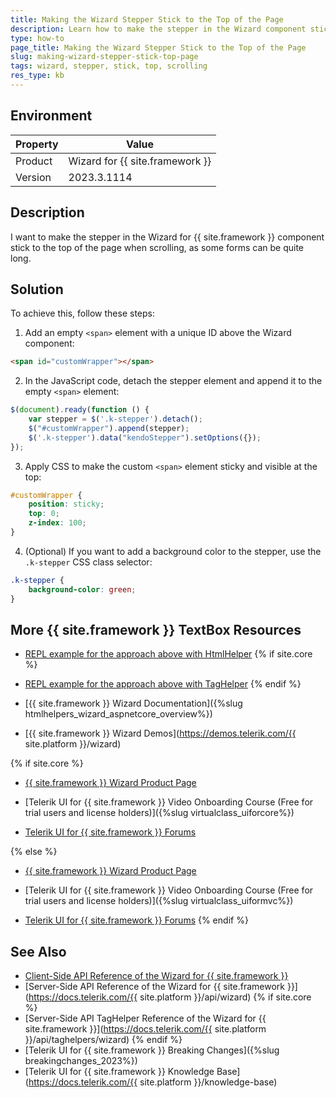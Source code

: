 ```yaml
---
title: Making the Wizard Stepper Stick to the Top of the Page
description: Learn how to make the stepper in the Wizard component stick to the top of the page when scrolling.
type: how-to
page_title: Making the Wizard Stepper Stick to the Top of the Page
slug: making-wizard-stepper-stick-top-page
tags: wizard, stepper, stick, top, scrolling
res_type: kb
---
```


## Environment
| Property | Value |
| --- | --- |
| Product | Wizard for {{ site.framework }} |
| Version | 2023.3.1114 |

## Description
I want to make the stepper in the Wizard for {{ site.framework }} component stick to the top of the page when scrolling, as some forms can be quite long.

## Solution
To achieve this, follow these steps:

1. Add an empty `<span>` element with a unique ID above the Wizard component:

```html
<span id="customWrapper"></span>
```

2. In the JavaScript code, detach the stepper element and append it to the empty `<span>` element:

```javascript
$(document).ready(function () {
    var stepper = $('.k-stepper').detach();
    $("#customWrapper").append(stepper);
    $('.k-stepper').data("kendoStepper").setOptions({});
});
```

3. Apply CSS to make the custom `<span>` element sticky and visible at the top:

```css
#customWrapper {
    position: sticky;
    top: 0;
    z-index: 100;
}
```

4. (Optional) If you want to add a background color to the stepper, use the `.k-stepper` CSS class selector:

```css
.k-stepper {
    background-color: green;
}
```

## More {{ site.framework }} TextBox Resources

* [REPL example for the approach above with HtmlHelper](https://netcorerepl.telerik.com/QeYovAFb10D2Gvrm14)
{% if site.core %}
* [REPL example for the approach above with TagHelper](https://netcorerepl.telerik.com/GSkyvKbv51mek2L729)
{% endif %}

* [{{ site.framework }} Wizard Documentation]({%slug htmlhelpers_wizard_aspnetcore_overview%})

* [{{ site.framework }} Wizard Demos](https://demos.telerik.com/{{ site.platform }}/wizard)

{% if site.core %}
* [{{ site.framework }} Wizard Product Page](https://www.telerik.com/aspnet-core-ui/wizard)

* [Telerik UI for {{ site.framework }} Video Onboarding Course (Free for trial users and license holders)]({%slug virtualclass_uiforcore%})

* [Telerik UI for {{ site.framework }} Forums](https://www.telerik.com/forums/aspnet-core-ui)

{% else %}
* [{{ site.framework }} Wizard Product Page](https://www.telerik.com/aspnet-mvc/wizard)

* [Telerik UI for {{ site.framework }} Video Onboarding Course (Free for trial users and license holders)]({%slug virtualclass_uiformvc%})

* [Telerik UI for {{ site.framework }} Forums](https://www.telerik.com/forums/aspnet-mvc)
{% endif %}

## See Also

* [Client-Side API Reference of the Wizard for {{ site.framework }}](https://docs.telerik.com/kendo-ui/api/javascript/ui/wizard)
* [Server-Side API Reference of the Wizard for {{ site.framework }}](https://docs.telerik.com/{{ site.platform }}/api/wizard)
{% if site.core %}
* [Server-Side API TagHelper Reference of the Wizard for {{ site.framework }}](https://docs.telerik.com/{{ site.platform }}/api/taghelpers/wizard)
{% endif %}
* [Telerik UI for {{ site.framework }} Breaking Changes]({%slug breakingchanges_2023%})
* [Telerik UI for {{ site.framework }} Knowledge Base](https://docs.telerik.com/{{ site.platform }}/knowledge-base)


